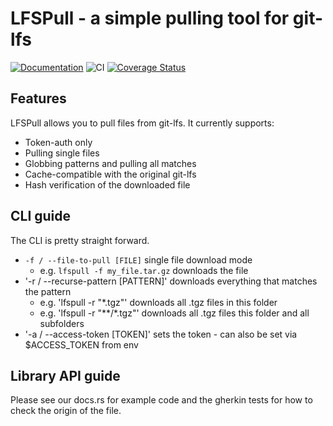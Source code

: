# LFSPull - a simple pulling tool for git-lfs
[![Documentation](https://docs.rs/lfspull/badge.svg)](https://docs.rs/lfspull)
![CI](https://github.com/VolumeGraphics/lfspull/actions/workflows/rust.yml/badge.svg?branch=main "CI")
[![Coverage Status](https://coveralls.io/repos/github/VolumeGraphics/lfspull/badge.svg?branch=main)](https://coveralls.io/github/VolumeGraphics/lfspull?branch=main)

## Features
LFSPull allows you to pull files from git-lfs. 
It currently supports:
- Token-auth only
- Pulling single files
- Globbing patterns and pulling all matches
- Cache-compatible with the original git-lfs
- Hash verification of the downloaded file

## CLI guide

The CLI is pretty straight forward.
- `-f / --file-to-pull [FILE]` single file download mode
  - e.g. `lfspull -f my_file.tar.gz` downloads the file
- '-r / --recurse-pattern [PATTERN]' downloads everything that matches the pattern
  - e.g. 'lfspull -r "*.tgz"' downloads all .tgz files in this folder
  - e.g. 'lfspull -r "**/*.tgz"' downloads all .tgz files this folder and all subfolders
- '-a / --access-token [TOKEN]' sets the token - can also be set via $ACCESS_TOKEN from env

## Library API guide

Please see our docs.rs for example code and the gherkin tests for how to check the origin of the file.